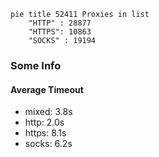 
```mermaid
pie title 52411 Proxies in list
    "HTTP" : 28877
    "HTTPS": 10863
    "SOCKS" : 19194
```

### Some Info
#### Average Timeout

- mixed: 3.8s
- http: 2.0s
- https: 8.1s
- socks: 6.2s
